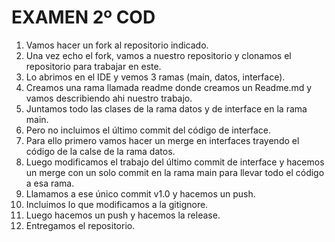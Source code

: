 # EXAMEN 2º COD
1. Vamos hacer un fork al repositorio indicado.
2. Una vez echo el fork, vamos a nuestro repositorio y clonamos el repositorio para trabajar en este.
3. Lo abrimos en el IDE y vemos 3 ramas (main, datos, interface).
4. Creamos una rama llamada readme donde creamos un Readme.md y vamos describiendo ahi nuestro trabajo.
5. Juntamos todo las clases de la rama datos y de interface en la rama main.
6. Pero no incluimos el último commit del código de interface.
7. Para ello primero vamos hacer un merge en interfaces trayendo el código de la calse de la rama datos.
8. Luego modificamos el trabajo del último commit de interface y hacemos un merge con un solo commit en la rama main para llevar todo el código a esa rama.
9. Llamamos a ese único commit v1.0 y hacemos un push.
10. Incluimos lo que modificamos a la gitignore.
11. Luego hacemos  un push  y hacemos la release.
12. Entregamos el repositorio.